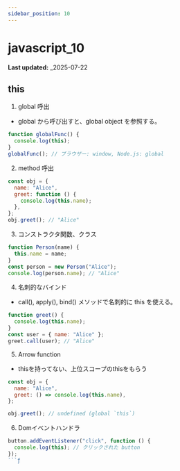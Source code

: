 ```yaml
---
sidebar_position: 10
---
```


# javascript_10

**Last updated:** \_2025-07-22

## this

1. global 呼出

- global から呼び出すと、global object を参照する。

```javascript
function globalFunc() {
  console.log(this);
}
globalFunc(); // ブラウザー: window, Node.js: global
```

2. method 呼出

```javascript
const obj = {
  name: "Alice",
  greet: function () {
    console.log(this.name);
  },
};
obj.greet(); // "Alice"
```

3. コンストラクタ関数、クラス

```javascript
function Person(name) {
  this.name = name;
}
const person = new Person("Alice");
console.log(person.name); // "Alice"
```

4. 名刺的なバインド

- call(), apply(), bind() メソッドで名刺的に this を使える。

```javascript
function greet() {
  console.log(this.name);
}
const user = { name: "Alice" };
greet.call(user); // "Alice"
```

5. Arrow function 
- thisを持ってない、上位スコープのthisをもらう
```javascript
const obj = {
  name: "Alice",
  greet: () => console.log(this.name),
};

obj.greet(); // undefined (global `this`)
```

6. Domイベントハンドラ
```javascript
button.addEventListener("click", function () {
  console.log(this); // クリックされた button 
});
```ƒ